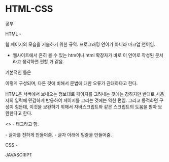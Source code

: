 # HTML-CSS
공부

HTML -

 웹 페이지의 모습을 기술하기 위한 규약. 프로그래밍 언어가 아니라 마크업 언어임.
  - 웹사이트에서 흔히 볼 수 있는 htm이나 html 확장자가 바로 이 언어로 작성된 문서라고 생각하면 편할 거 같음.


기본적인 틀은 


<!DOCTYPE HTML>
<html>
    <head>
        <meta charset="utf-8">
    </head>
    <body>        
    </body>
</html>


이렇게 구성되며, 다른 것에 비해서 문법에 대한 오류가 관대하다고 한다.

 HTML은 서버에서 보내오는 정보대로 페이지를 그려내는 것에는 강하지만 반대로 사용자의 입력에 민감하게 반응하여 페이지를 그리는 것에는 약한 편임. 그리고 동적화면 구성이 힘든데, 이것을 보완하기 위해서 자바스크립트와 같은 스크립트의 도움을 받아 보완한다고 한다. 
 
 <> - 태그라고 함.
 
<STRONG> </STRONG> - 글자를 진하게 만들어줌.
<U> </U>           - 글자 아래에 밑줄을 만들어줌.
 
 
 
 CSS -




JAVASCRIPT
































